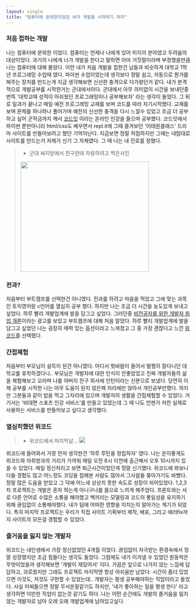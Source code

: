 ```yaml
---
layout: single
title: "컴퓨터에 문외한이었던 내가 개발을 시작하기 까지"
---
```


### 처음 접하는 개발

나는 컴퓨터에 문외한 이었다.
컴퓨터는 언제나 나에게 있어 미지의 분야였고 두려움의 대상이었다. 
과거의 나에게 너가 개발을 한다고 말하면 아마 거짓말이라며 부정했을만큼 나는 컴퓨터에 대해 몰랐다.
이런 내가 처음 개발을 접한건 남들과 비슷하게 대학교 1학년 프로그래밍 수업때 였다.
파이썬 수업이었는데 생각보다 정말 쉽고, 자동으로 뭔가를 해주는 장치를 만드는게 지금 생각해보면 신선한 충격으로 다가왔던거 같다.
내가 본격적으로 개발공부를 시작한거는 군대에서이다.
군대에서 아무 의미없이 시간을 보내던중 번뜩 '대학교때 성적이 아쉬웠던 프로그래밍이나 공부해보자' 라는 생각이 들었다.
그 뒤로 일과가 끝나고 매일 예전 프로그래밍 교재를 보며 코드를 따라 치기시작했다.
교재를 보며 문제를 하나하나 풀어가며 예전의 신선한 충격을 다시 느낄수 있었고 
조금 더 공부하고 싶어 군적금까지 깨서 [코드잇](https://www.codeit.kr/dashboard) 이라는 온라인 인강을 들으며 공부했다. 
코드잇에서 파이썬 뿐만아니라 html/css도 배우면서 repl.it에 그때 즐겨보던 '이태원클래스' 드라마 사이트를 만들어보려고 했던 기억이난다.
지금보면 정말 허접하지만 그때는 내맘대로 사이트를 만드는거 자체가 신기 그 자체였다. 
그 때 나는 내 진로를 정했다.


>- 군대 싸지방에서 친구한테 자랑하려고 찍은사진
><img src="https://images.velog.io/images/gigymi2005/post/59da7ec3-eae1-4d63-bee3-ff479a568013/KakaoTalk_Photo_2021-07-14-12-33-22.jpeg" width='350' height='300'>

### 전과?
처음부터 부트캠프를 선택한건 아니였다. 
전과를 하려고 마음을 먹었고 그에 맞는 과목인 토익영어랑 c언어를 열심히 공부 했다. 
하지만 나는 조금 더 시간을 농도있게 보내고 싶었다. 하루 빨리 개발업계에 발을 담그고 싶었다. 
그러던중 [비전공자를 위한 개발자 취업 개론](https://www.inflearn.com/course/%EA%B0%9C%EB%B0%9C%EC%9E%90-%EC%B7%A8%EC%97%85-%EC%9E%85%EB%AC%B8-%EA%B0%9C%EB%A1%A0/dashboard)이라는 광고를 보았고 부트캠프에 대해 처음 알았다.
하루 빨리 개발업계에 발을 담그고 싶었던 나는 굉장히 매력 있는 옵션이라고 느껴졌고 그 중 가장 괜찮다고 느낀 [위코드](https://wecode.co.kr/?gclid=CjwKCAjw87SHBhBiEiwAukSeUROqFYUATKlv4xu654jGjiVifoztofJkXKdmIkH4jfwpc_PbiuaPghoCdIcQAvD_BwE)를 선택했다. 


### 간접체험
처음부터 부모님이 설득이 된건 아니였다.
어디서 헛바람이 들어서 멀쩡히 잘다니던 대학교를 휴학하겠다니..
부모님은 개발자에 대한 인식이 안좋았었고 진짜 개발자들의 삶을 체험해보고 오라며 나를 아버지 친구 회사에 인턴이라는 신분으로 보냈다.
당연히 이제 공부를 시작한 나는 아무 도움이 된지 않은채 자리에만 앉아서 개인공부만했다.
하지만 그분들과 같이 밥을 먹고 그자리에 있으며 개발자의 생활을 간접체험할 수 있었다. 
거기서는 '비대면 스포츠 인강 서비스'를 만들고 있었는데 그 때 나도 언젠가 저런 실제로 사용하는 서비스를 만들어보고 싶다고 생각했다.

### 열심히했던 위코드
>- 위코드에서 마지막날...
>![](https://images.velog.io/images/gigymi2005/post/e64d3529-a305-4421-8b5d-20b0a357540a/KakaoTalk_Photo_2021-07-14-17-13-44.jpeg)

위코드에 들어와서 가장 먼저 생각한건 '하루 루틴을 정립하자' 였다. 
나는 운이좋게도 위코드와 자취방과의 거리가 가까워 매일 오전 8시 이전에 출근해서 오후 10시까지 있을 수 있었다. 매일 정신차리고 보면 퇴근시간이었던게 정말 신기했다.
위코드에 와보니 다들 경험도 많고 어느정도 코딩을 접해본 사람도 많아서 그사람들 쫒아가기도 바빴다. 정말 많은 도움을 받았고 그 덕에 어느새 상상치 못한 속도로 성장이 되어있었다.
1,2,3 차 프로젝트는 개발은 혼자 하는게 아니구나를 몸으로 느끼게 해주었다. 
프론트와는 서로 다른 언어로 수많은 소통을 해야했고 백끼리는 모델링과 코드의 통일성을 유지하기 위해 끊임없이 소통해야했다. 내가 팀에 어떠한 영향을 미치는지 알아가는 계기가 되었다.
특히 마지막 프로젝트는 우리가 직접 사이트 기획부터 제작, 배포, 그리고 에러fix까지 사이트의 모든걸 경험할 수 있었다.   



### 즐거움을 잃지 않는 개발자
위코드는 내인생에서 가장 정신없었던 4개월 이었다.
끊임없이 자극받는 환경속에서 정말 성장했지만 조금 힘들다는 생각도 들었다.
그럼에도 내가 이겨낼 수 있었던 원동력은 무엇이었을까 생각해보면 '개발이 재밌어서' 이다.
가끔은 앞으로 나가지 않는 느낌에 답답하고, 괴로웠지만 그래도 프로젝트 마지막엔 항상 아쉬움만 남았다. 시간이 좀더 있었으면 이것도, 저것도 구현할 수 있었는데..
개발자는 평생 공부해야하는 직업이라고 들었다.
사실 어찌들으면 정말 무서운말같기도 하지만, '내가 좋아하는 일을 평생 한다' 라고 생각하면 이만한 직업이 없는것 같기도 하다.
나는 어떤 순간에도 개발의 즐거움을 잃지 않는 개발자로 남아 오래 오래 개발업계에 남아있고싶다.
